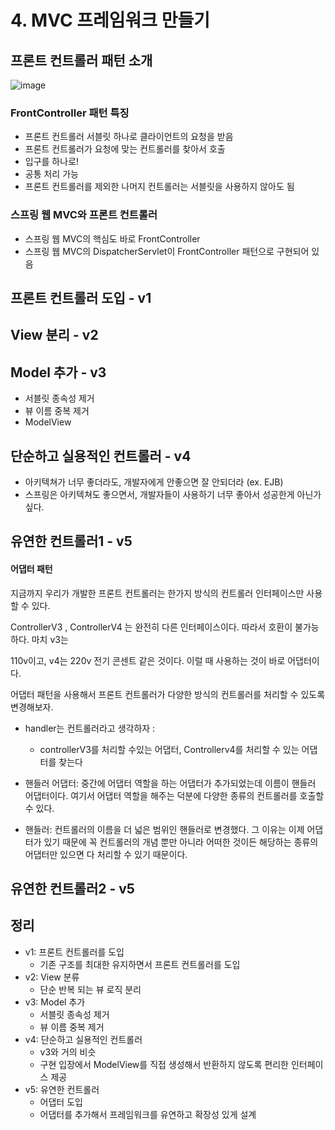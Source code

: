 # 4. MVC 프레임워크 만들기

## 프론트 컨트롤러 패턴 소개

![image](https://user-images.githubusercontent.com/49984996/128195292-c3908b67-8abc-4f9a-8134-0ce37c7bb97c.png)


### FrontController 패턴 특징
+ 프론트 컨트롤러 서블릿 하나로 클라이언트의 요청을 받음
+ 프론트 컨트롤러가 요청에 맞는 컨트롤러를 찾아서 호출
+ 입구를 하나로!
+ 공통 처리 가능
+ 프론트 컨트롤러를 제외한 나머지 컨트롤러는 서블릿을 사용하지 않아도 됨

### 스프링 웹 MVC와 프론트 컨트롤러
+ 스프링 웹 MVC의 핵심도 바로 FrontController
+ 스프링 웹 MVC의 DispatcherServlet이 FrontController 패턴으로 구현되어 있음

## 프론트 컨트롤러 도입 - v1

## View 분리 - v2

## Model 추가 - v3
+ 서블릿 종속성 제거
+ 뷰 이름 중복 제거
+ ModelView

## 단순하고 실용적인 컨트롤러 - v4

+ 아키텍쳐가 너무 좋더라도, 개발자에게 안좋으면 잘 안되더라 (ex. EJB)
+ 스프링은 아키텍쳐도 좋으면서, 개발자들이 사용하기 너무 좋아서 성공한게 아닌가 싶다.

## 유연한 컨트롤러1 - v5

#### 어댑터 패턴

지금까지 우리가 개발한 프론트 컨트롤러는 한가지 방식의 컨트롤러 인터페이스만 사용할 수 있다.

ControllerV3 , ControllerV4 는 완전히 다른 인터페이스이다. 따라서 호환이 불가능하다. 마치 v3는

110v이고, v4는 220v 전기 콘센트 같은 것이다. 이럴 때 사용하는 것이 바로 어댑터이다.

어댑터 패턴을 사용해서 프론트 컨트롤러가 다양한 방식의 컨트롤러를 처리할 수 있도록 변경해보자.

+ handler는 컨트롤러라고 생각하자 :
  - controllerV3를 처리할 수있는 어댑터, Controllerv4를 처리할 수 있는 어댑터를 찾는다

+ 핸들러 어댑터: 중간에 어댑터 역할을 하는 어댑터가 추가되었는데 이름이 핸들러 어댑터이다. 여기서 어댑터 역할을 해주는 덕분에 다양한 종류의 컨트롤러를 호출할 수 있다.
+ 핸들러: 컨트롤러의 이름을 더 넓은 범위인 핸들러로 변경했다. 그 이유는 이제 어댑터가 있기 때문에 꼭 컨트롤러의 개념 뿐만 아니라 어떠한 것이든 해당하는 종류의 어댑터만 있으면 다 처리할 수 있기 때문이다.

## 유연한 컨트롤러2 - v5

## 정리
+ v1: 프론트 컨트롤러를 도입
  - 기존 구조를 최대한 유지하면서 프론트 컨트롤러를 도입
+ v2: View 분류
  - 단순 반복 되는 뷰 로직 분리
+ v3: Model 추가
  - 서블릿 종속성 제거
  - 뷰 이름 중복 제거
+ v4: 단순하고 실용적인 컨트롤러
  - v3와 거의 비슷
  - 구현 입장에서 ModelView를 직접 생성해서 반환하지 않도록 편리한 인터페이스 제공
+ v5: 유연한 컨트롤러
  - 어댑터 도입
  - 어댑터를 추가해서 프레임워크를 유연하고 확장성 있게 설계




